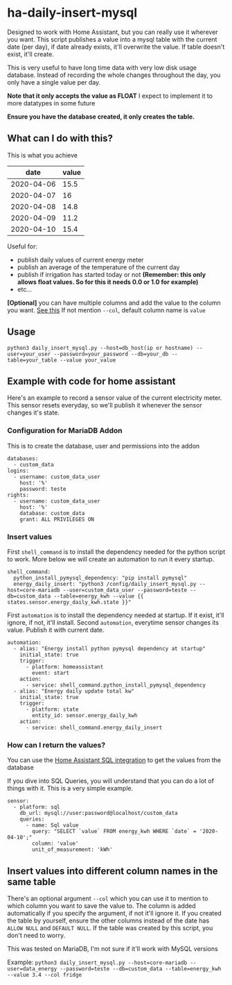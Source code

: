 # ha-daily-insert-mysql
Designed to work with Home Assistant, but you can really use it wherever you want.
This script publishes a value into a mysql table with the current date (per day), if date already exists, it'll overwrite the value.
If table doesn't exist, it'll create.

This is very useful to have long time data with very low disk usage database.
Instead of recording the whole changes throughout the day, you only have a single value per day.

**Note that it only accepts the value as FLOAT**
I expect to implement it to more datatypes in some future

**Ensure you have the database created, it only creates the table.**

## What can I do with this?
This is what you achieve

| date | value |
| ------ | ------- |
| 2020-04-06 | 15.5 |
| 2020-04-07 | 16 |
| 2020-04-08 | 14.8 |
| 2020-04-09| 11.2 |
| 2020-04-10 | 15.4 |

Useful for:
- publish daily values of current energy meter
- publish an average of the temperature of the current day
- publish if irrigation has started today or not **(Remember: this only allows float values. So for this it needs 0.0 or 1.0 for example)**
- etc...

**[Optional]** you can have multiple columns and add the value to the column you want. [See this](#insert-values-into-different-column-names-in-the-same-table)
If not mention `--col`, default column name is `value`

## Usage
`python3 daily_insert_mysql.py --host=db_host(ip or hostname) --user=your_user --password=your_password --db=your_db --table=your_table --value your_value`

## Example with code for home assistant
Here's an example to record a sensor value of the current electricity meter.
This sensor resets everyday, so we'll publish it whenever the sensor changes it's state.

### Configuration for MariaDB Addon
This is to create the database, user and permissions into the addon

```
databases:
  - custom_data
logins:
  - username: custom_data_user
    host: '%'
    password: teste
rights:
  - username: custom_data_user
    host: '%'
    database: custom_data
    grant: ALL PRIVILEGES ON
```

### Insert values

First `shell_command` is to install the dependency needed for the python script to work. More below we will create an automation to run it every startup.
```
shell_command:
  python_install_pymysql_dependency: "pip install pymysql"
  energy_daily_insert: "python3 /config/daily_insert_mysql.py --host=core-mariadb --user=custom_data_user --password=teste --db=custom_data --table=energy_kwh --value {{ states.sensor.energy_daily_kwh.state }}"
```

First `automation` is to install the dependency needed at startup. If it exist, it'll ignore, if not, it'll install.
Second `automation`, everytime sensor changes its value. Publish it with current date.
```
automation:
  - alias: "Energy install python pymysql dependency at startup"
    initial_state: true
    trigger:
      - platform: homeassistant
        event: start
    action:
      - service: shell_command.python_install_pymysql_dependency
  - alias: "Energy daily update total kw"
    initial_state: true
    trigger:
      - platform: state
        entity_id: sensor.energy_daily_kwh
    action:
      - service: shell_command.energy_daily_insert
```

### How can I return the values?

You can use the [Home Assistant SQL integration](https://www.home-assistant.io/integrations/sql/) to get the values from the database

If you dive into SQL Queries, you will understand that you can do a lot of things with it.
This is a very simple example.
```
sensor:
  - platform: sql
    db_url: mysql://user:password@localhost/custom_data
    queries:
      - name: Sql value
        query: "SELECT `value` FROM energy_kwh WHERE `date` = '2020-04-10';"
        column: 'value'
        unit_of_measurement: 'kWh'
```

## Insert values into different column names in the same table

There's an optional argument `--col` which you can use it to mention to which column you want to save the value to.
The column is added automatically if you specify the argument, if not it'll ignore it.
If you created the table by yourself, ensure the other columns instead of the date has `ALLOW NULL` and `DEFAULT NULL`. If the table was created by this script, you don't need to worry.

This was tested on MariaDB, I'm not sure if it'll work with MySQL versions

Example:
`python3 daily_insert_mysql.py --host=core-mariadb --user=data_energy --password=teste --db=custom_data --table=energy_kwh --value 3.4 --col fridge`